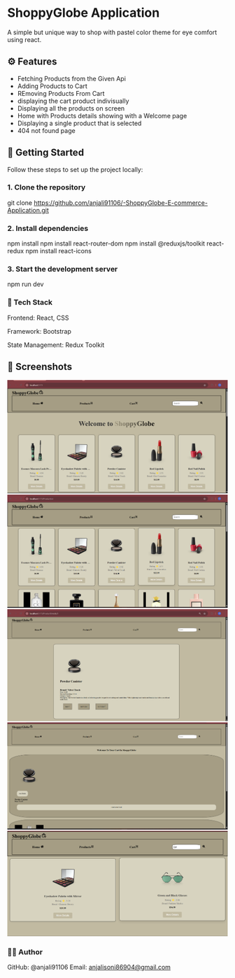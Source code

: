 # ShoppyGlobe Application

A simple but unique way to shop with pastel color theme for eye comfort using react.

## ⚙️ Features

- Fetching Products from the Given Api 
- Adding Products to Cart
- REmoving Products From Cart
- displaying the cart product indivisually 
- Displaying all the products on screen
- Home with Products details showing with a Welcome page
- Displaying a single product that is selected
- 404 not found page 


## 🚀 Getting Started

Follow these steps to set up the project locally:

### 1. Clone the repository

git clone https://github.com/anjali91106/-ShoppyGlobe-E-commerce-Application.git

### 2. Install dependencies

npm install
npm install react-router-dom
npm install @reduxjs/toolkit react-redux
npm install react-icons

### 3. Start the development server
npm run dev


### 🧰 Tech Stack
Frontend: React, CSS

Framework: Bootstrap

State Management: Redux Toolkit

## 📸 Screenshots
![App Screenshot](./src/assets/Screenshot%202025-04-21%20134148.png)
![App Screenshot](./src/assets/Screenshot%202025-04-21%20134209.png)
![App Screenshot](./src/assets/Screenshot%202025-04-21%20134233.png)
![App Screenshot](./src/assets/Screenshot%202025-04-21%20134258.png)
![App Screenshot](./src/assets/Screenshot%202025-04-21%20134321.png)

### 🙋‍♀️ Author

GitHub: @anjali91106
Email: anjalisoni86904@gmail.com
